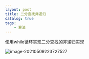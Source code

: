 ```yaml
---
layout: post
title: 二分查找非递归
catalog: true
tags:
    - 算法
---
```

使用while循环实现二分查找的非递归实现

![image-20210509223727527](https://gitee.com/chrisxyq/picgo/raw/master/img/image-20210509223727527.png)